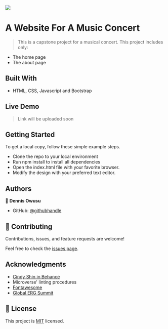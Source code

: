 ![](https://img.shields.io/badge/Microverse-blueviolet)

# A Website For A Music Concert

> This is a capstone project for a musical concert.
> This project includes only:
- The home page
- The about page


## Built With

- HTML, CSS, Javascript and Bootstrap


## Live Demo
> Link will be uploaded soon

## Getting Started

To get a local copy, follow these simple example steps.

- Clone the repo to your local environment
- Run npm install to install all dependencies
- Open the index.html file with your favorite browser.
- Modify the design with your preferred text editor.

## Authors

👤 **Dennis Owusu**

- GitHub: [@githubhandle](https://github.com/til2to)

## 🤝 Contributing

Contributions, issues, and feature requests are welcome!

Feel free to check the [issues page](../../issues/).

## Acknowledgments

- [Cindy Shin in Behance](https://www.behance.net/adagio07)
- Microverse' linting procedures
- [Fontawesome](https://fontawesome.com/icons)
- [Global ERG Summit](https://globalergsummit.com/)

## 📝 License

This project is [MIT](./LICENSE) licensed.
